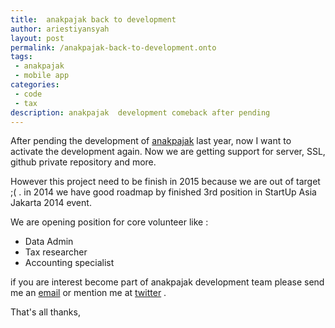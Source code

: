 ```yaml
---
title:	anakpajak back to development
author:	ariestiyansyah
layout: post
permalink: /anakpajak-back-to-development.onto
tags:
 - anakpajak
 - mobile app
categories:
 - code
 - tax
description: anakpajak  development comeback after pending
---
```


After pending the development of [anakpajak](anakpajak.com) last year, now I want to activate the development again. Now we are getting support for server, SSL, github private repository and more.

However this project need to be finish in 2015 because we are out of target ;( . in 2014 we have good roadmap by finished 3rd position in StartUp Asia Jakarta 2014 event.

We are opening position for core volunteer like :

- Data Admin
- Tax researcher
- Accounting specialist

if you are interest become part of anakpajak development team please send me an [email](mailto:ariestiyansyah.rizky@gmail.com) or mention me at [twitter](http://twitter.com/ariestiyansyah) .

That's all thanks, 

